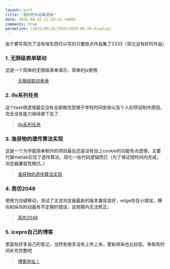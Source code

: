 ```yaml
---
layout: post
title: "暂时的作品集更新"
date: 2016-09-26 21:29:41 +0800
comments: true
permalink: /2016/09/26/2016/2016-09-26-display/
---
```


由于要写简历了没有啥东西可以写的只要放点作品集了2333（哭泣没有好的作品）

### 1. 无限级表单联动

这是一个简单的无限级表单演示，简单的js使用.

> [无限级联动表单](http://www.iceprosurface.com/blog/2016/08/10/formlinkage/)

### 2. ife系列任务

这个task很遗憾最后没有全部做完受限于学校时间安排以及个人的项目制作原因，完全没有能力继续做下去了.

>[ife系列任务](http://ifestudy.github.io/ife-task/tpl/icepro.html)

### 3. 渔获物的遗传算法实现

这是一个为学姐简单制作的项目最后还是没有加上cookie的功能有点遗憾，主要代替matlab实现了遗传算法，简化一些代码逻辑而已（为了保证短时间内完成，浏览器兼容性稀烂。）

> [渔获物的遗传算法实现](http://www.iceprosurface.com/chromosome/index.html#/)

### 4. 高仿2048

使用方向键移动，测试了主流浏览器最新的版本兼容良好，edge存在小错误，横向和纵向的动画有不定期的错误，且短期内无法修正。

> [高仿2048](http://www.iceprosurface.com/demo/2048/index.html)

### 5. icepro自己的博客

里面有好多自己的笔记，当然有很多没有上传上来，更新频率也比较低，争取有时间补充完整吧

> [博客地址！](http://www.iceprosurface.com/)


